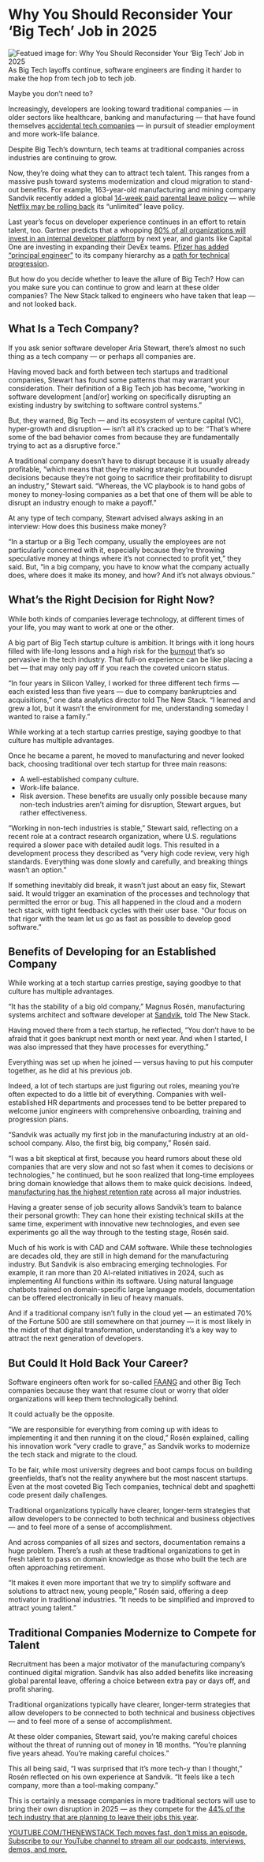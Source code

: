 # Why You Should Reconsider Your ‘Big Tech’ Job in 2025
![Featued image for: Why You Should Reconsider Your ‘Big Tech’ Job in 2025](https://cdn.thenewstack.io/media/2025/01/e334e0b6-rethink-big-tech-job-1024x576.jpg)
As Big Tech layoffs continue, software engineers are finding it harder to make the hop from tech job to tech job.

Maybe you don’t need to?

Increasingly, developers are looking toward traditional companies — in older sectors like healthcare, banking and manufacturing — that have found themselves [accidental tech companies](https://thenewstack.io/finally-platform-engineering-for-enterprise-cloud-migration/) — in pursuit of steadier employment and more work-life balance.

Despite Big Tech’s downturn, tech teams at traditional companies across industries are continuing to grow.

Now, they’re doing what they can to attract tech talent. This ranges from a massive push toward systems modernization and cloud migration to stand-out benefits. For example, 163-year-old manufacturing and mining company Sandvik recently added a global [14-week paid parental leave policy](https://www.home.sandvik/en/stories/articles/2024/10/global-paid-parental-leave-at-sandvik/?utm_medium=native&utm_source=thenewstack&utm_campaign=babybonding) — while [Netflix may be rolling back](https://www.shrm.org/topics-tools/news/benefits-compensation/report--netflix-scaling-back-generous-paid-parental-leave-policy) its “unlimited” leave policy.

Last year’s focus on developer experience continues in an effort to retain talent, too. Gartner predicts that a whopping [80% of all organizations will invest in an internal developer platform](https://www.gartner.com/en/infrastructure-and-it-operations-leaders/topics/platform-engineering) by next year, and giants like Capital One are investing in expanding their DevEx teams. [Pfizer has added “principal engineer”](https://thenewstack.io/devex-success-how-pfizer-scaled-to-1000-engineers/) to its company hierarchy as a [path for technical progression](https://thenewstack.io/tech-works-how-to-get-promoted-without-becoming-a-manager/).

But how do you decide whether to leave the allure of Big Tech? How can you make sure you can continue to grow and learn at these older companies? The New Stack talked to engineers who have taken that leap — and not looked back.

## What Is a Tech Company?
If you ask senior software developer Aria Stewart, there’s almost no such thing as a tech company — or perhaps all companies are.

Having moved back and forth between tech startups and traditional companies, Stewart has found some patterns that may warrant your consideration. Their definition of a Big Tech job has become, “working in software development [and/or] working on specifically disrupting an existing industry by switching to software control systems.”

But, they warned, Big Tech — and its ecosystem of venture capital (VC), hyper-growth and disruption — isn’t all it’s cracked up to be: “That’s where some of the bad behavior comes from because they are fundamentally trying to act as a disruptive force.”

A traditional company doesn’t have to disrupt because it is usually already profitable, “which means that they’re making strategic but bounded decisions because they’re not going to sacrifice their profitability to disrupt an industry,” Stewart said. “Whereas, the VC playbook is to hand gobs of money to money-losing companies as a bet that one of them will be able to disrupt an industry enough to make a payoff.”

At any type of tech company, Stewart advised always asking in an interview: How does this business make money?

“In a startup or a Big Tech company, usually the employees are not particularly concerned with it, especially because they’re throwing speculative money at things where it’s not connected to profit yet,” they said. But, “in a big company, you have to know what the company actually does, where does it make its money, and how? And it’s not always obvious.”

## What’s the Right Decision for Right Now?
While both kinds of companies leverage technology, at different times of your life, you may want to work at one or the other.

A big part of Big Tech startup culture is ambition. It brings with it long hours filled with life-long lessons and a high risk for the [burnout](https://thenewstack.io/engineering-managers-in-2024-burnout-and-more-duties/) that’s so pervasive in the tech industry. That full-on experience can be like placing a bet — that may only pay off if you reach the coveted unicorn status.

“In four years in Silicon Valley, I worked for three different tech firms — each existed less than five years — due to company bankruptcies and acquisitions,” one data analytics director told The New Stack. “I learned and grew a lot, but it wasn’t the environment for me, understanding someday I wanted to raise a family.”

While working at a tech startup carries prestige, saying goodbye to that culture has multiple advantages.

Once he became a parent, he moved to manufacturing and never looked back, choosing traditional over tech startup for three main reasons:

- A well-established company culture.
- Work-life balance.
- Risk aversion.
These benefits are usually only possible because many non-tech industries aren’t aiming for disruption, Stewart argues, but rather effectiveness.

“Working in non-tech industries is stable,” Stewart said, reflecting on a recent role at a contract research organization, where U.S. regulations required a slower pace with detailed audit logs. This resulted in a development process they described as “very high code review, very high standards. Everything was done slowly and carefully, and breaking things wasn’t an option.”

If something inevitably did break, it wasn’t just about an easy fix, Stewart said. It would trigger an examination of the processes and technology that permitted the error or bug. This all happened in the cloud and a modern tech stack, with tight feedback cycles with their user base. “Our focus on that rigor with the team let us go as fast as possible to develop good software.”

## Benefits of Developing for an Established Company
While working at a tech startup carries prestige, saying goodbye to that culture has multiple advantages.

“It has the stability of a big old company,” Magnus Rosén, manufacturing systems architect and software developer at [Sandvik](https://www.home.sandvik/en/careers/?utm_medium=native&utm_source=thenewstack&utm_campaign=babybonding), told The New Stack.

Having moved there from a tech startup, he reflected, “You don’t have to be afraid that it goes bankrupt next month or next year. And when I started, I was also impressed that they have processes for everything.”

Everything was set up when he joined — versus having to put his computer together, as he did at his previous job.

Indeed, a lot of tech startups are just figuring out roles, meaning you’re often expected to do a little bit of everything. Companies with well-established HR departments and processes tend to be better prepared to welcome junior engineers with comprehensive onboarding, training and progression plans.

“Sandvik was actually my first job in the manufacturing industry at an old-school company. Also, the first big, big company,” Rosén said.

“I was a bit skeptical at first, because you heard rumors about these old companies that are very slow and not so fast when it comes to decisions or technologies,” he continued, but he soon realized that long-time employees bring domain knowledge that allows them to make quick decisions. Indeed, [manufacturing has the highest retention rate](https://www.vestd.com/blog/employee-retention-report-2024) across all major industries.

Having a greater sense of job security allows Sandvik’s team to balance their personal growth: They can hone their existing technical skills at the same time, experiment with innovative new technologies, and even see experiments go all the way through to the testing stage, Rosén said.

Much of his work is with CAD and CAM software. While these technologies are decades old, they are still in high demand for the manufacturing industry. But Sandvik is also embracing emerging technologies. For example, it ran more than 20 AI-related initiatives in 2024, such as implementing AI functions within its software. Using natural language chatbots trained on domain-specific large language models, documentation can be offered electronically in lieu of heavy manuals.

And if a traditional company isn’t fully in the cloud yet — an estimated 70% of the Fortune 500 are still somewhere on that journey — it is most likely in the midst of that digital transformation, understanding it’s a key way to attract the next generation of developers.

## But Could It Hold Back Your Career?
Software engineers often work for so-called [FAANG](https://thenewstack.io/more-data-engineers-crave-faang-jobs/) and other Big Tech companies because they want that resume clout or worry that older organizations will keep them technologically behind.

It could actually be the opposite.

“We are responsible for everything from coming up with ideas to implementing it and then running it on the cloud,” Rosén explained, calling his innovation work “very cradle to grave,” as Sandvik works to modernize the tech stack and migrate to the cloud.

To be fair, while most university degrees and boot camps focus on building greenfields, that’s not the reality anywhere but the most nascent startups. Even at the most coveted Big Tech companies, technical debt and spaghetti code present daily challenges.

Traditional organizations typically have clearer, longer-term strategies that allow developers to be connected to both technical and business objectives — and to feel more of a sense of accomplishment.

And across companies of all sizes and sectors, documentation remains a huge problem. There’s a rush at these traditional organizations to get in fresh talent to pass on domain knowledge as those who built the tech are often approaching retirement.

“It makes it even more important that we try to simplify software and solutions to attract new, young people,” Rosén said, offering a deep motivator in traditional industries. “It needs to be simplified and improved to attract young talent.”

## Traditional Companies Modernize to Compete for Talent
Recruitment has been a major motivator of the manufacturing company’s continued digital migration. Sandvik has also added benefits like increasing global parental leave, offering a choice between extra pay or days off, and profit sharing.

Traditional organizations typically have clearer, longer-term strategies that allow developers to be connected to both technical and business objectives — and to feel more of a sense of accomplishment.

At these older companies, Stewart said, you’re making careful choices without the threat of running out of money in 18 months. “You’re planning five years ahead. You’re making careful choices.”

This all being said, “I was surprised that it’s more tech-y than I thought,” Rosén reflected on his own experience at Sandvik. “It feels like a tech company, more than a tool-making company.”

This is certainly a message companies in more traditional sectors will use to bring their own disruption in 2025 — as they compete for the [44% of the tech industry that are planning to leave their jobs this year](https://www.harveynash.co.uk/research-whitepapers/global-tech-talent-and-salary-report).

[
YOUTUBE.COM/THENEWSTACK
Tech moves fast, don't miss an episode. Subscribe to our YouTube
channel to stream all our podcasts, interviews, demos, and more.
](https://youtube.com/thenewstack?sub_confirmation=1)